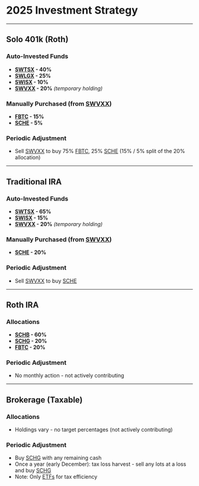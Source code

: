 # 2025 Investment Strategy

---
## Solo 401k (Roth)

### Auto-Invested Funds
- **[SWTSX](https://www.schwabassetmanagement.com/products/swtsx) - 40%**
- **[SWLGX](https://www.schwabassetmanagement.com/products/swlgx) - 25%**
- **[SWISX](https://www.schwabassetmanagement.com/products/swisx) - 10%**
- **[SWVXX](https://www.schwabassetmanagement.com/products/swvxx) - 20%** *(temporary holding)*

### Manually Purchased (from [SWVXX](https://www.schwabassetmanagement.com/products/swvxx))
- **[FBTC](https://www.fidelity.com/etfs/crypto-funds) - 15%**
- **[SCHE](https://www.schwabassetmanagement.com/products/sche) - 5%**

### Periodic Adjustment
- Sell [SWVXX](https://www.schwabassetmanagement.com/products/swvxx) to buy 75% [FBTC](https://www.fidelity.com/etfs/crypto-funds), 25% [SCHE](https://www.schwabassetmanagement.com/products/sche) (15% / 5% split of the 20% allocation)

---
## Traditional IRA

### Auto-Invested Funds
- **[SWTSX](https://www.schwabassetmanagement.com/products/swtsx) - 65%**
- **[SWISX](https://www.schwabassetmanagement.com/products/swisx) - 15%**
- **[SWVXX](https://www.schwabassetmanagement.com/products/swvxx) - 20%** *(temporary holding)*

### Manually Purchased (from [SWVXX](https://www.schwabassetmanagement.com/products/swvxx))
- **[SCHE](https://www.schwabassetmanagement.com/products/sche) - 20%**

### Periodic Adjustment
- Sell [SWVXX](https://www.schwabassetmanagement.com/products/swvxx) to buy [SCHE](https://www.schwabassetmanagement.com/products/sche)

---
## Roth IRA

### Allocations
- **[SCHB](https://www.schwabassetmanagement.com/products/schb) - 60%**
- **[SCHG](https://www.schwabassetmanagement.com/products/schg) - 20%**
- **[FBTC](https://www.fidelity.com/etfs/crypto-funds) - 20%**

### Periodic Adjustment
- No monthly action - not actively contributing

---
## Brokerage (Taxable)

### Allocations
- Holdings vary - no target percentages (not actively contributing)

### Periodic Adjustment
- Buy [SCHG](https://www.schwabassetmanagement.com/products/schg) with any remaining cash
- Once a year (early December): tax loss harvest - sell any lots at a loss and buy [SCHG](https://www.schwabassetmanagement.com/products/schg)
- Note: Only [ETFs](https://en.wikipedia.org/wiki/Exchange-traded_fund) for tax efficiency